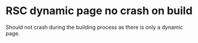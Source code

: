 # RSC dynamic page no crash on build

Should not crash during the building process as there is only a dynamic page.
